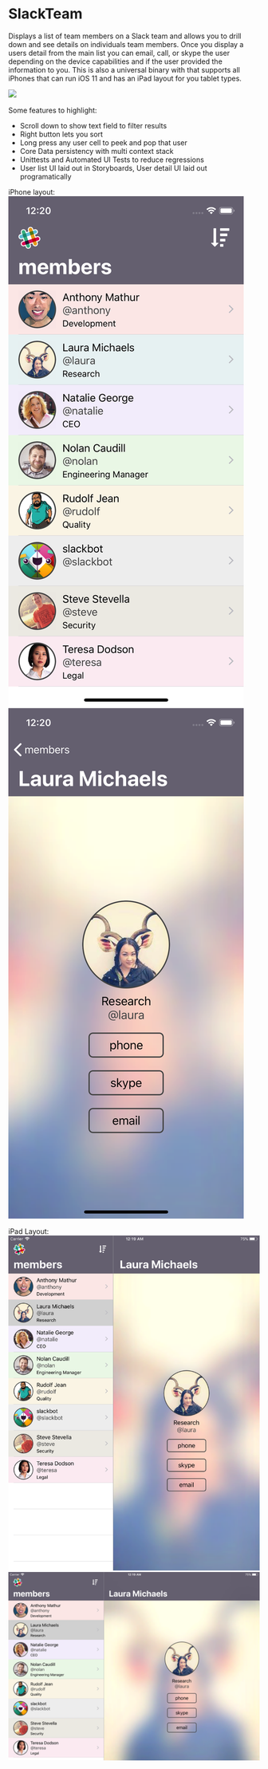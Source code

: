 # SlackTeam
Displays a list of team members on a Slack team and allows you to drill down and see details on individuals team members. Once you display a users detail from the main list you can email, call, or skype the user depending on the device capabilities and if the user provided the information to you. This is also a universal binary with that supports all iPhones that can run iOS 11 and has an iPad layout for you tablet types.

<img src="/Demos/iPhone-demo.gif?raw=true" width="326px"/>

Some features to highlight:
* Scroll down to show text field to filter results
* Right button lets you sort
* Long press any user cell to peek and pop that user
* Core Data persistency with multi context stack
* Unittests and Automated UI Tests to reduce regressions
* User list UI laid out in Storyboards, User detail UI laid out programatically

iPhone layout:
<br>
<img src="/Demos/iPhone-Master.png"/>
<img src="/Demos/iPhone-Detail.png"/>

iPad Layout:
<br>
<img src="/Demos/iPad-Portrait.png"/>
<img src="/Demos/iPad-Landscape.png"/>
